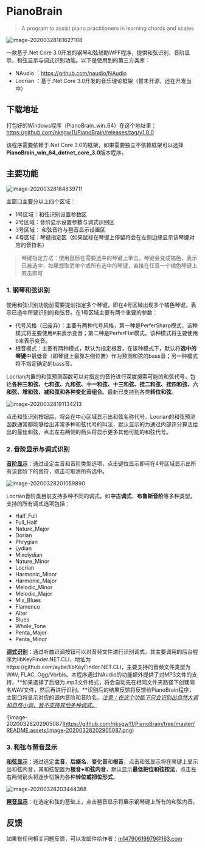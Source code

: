 # PianoBrain
> A program to assist piano practitioners in learning chords and scales
>

![image-20200328181627108](https://github.com/nksgw11/PianoBrain/tree/master/README.assets/image-20200328181627108.png)

一款基于.Net Core 3.0开发的钢琴和弦辅助WPF程序，提供和弦识别，音阶显示，和弦显示与调式识别功能。以下是使用到的第三方类库：

- NAudio ：https://github.com/naudio/NAudio
- Locrian ：基于.Net Core 3.0开发的音乐理论框架（暂未开源，还在开发当中）

## **下载地址**

打包好的Windows程序（PianoBrain_win_64）在这个地址里：https://github.com/nksgw11/PianoBrain/releases/tag/v1.0.0

该程序需要依赖于.Net Core 3.0的框架，如果需要独立不依赖框架可以选择**PianoBrain_win_64_dotnet_core_3.0**版本程序。

## **主要功能**

![image-20200328184839711](https://github.com/nksgw11/PianoBrain/tree/master/README.assets/image-20200328184839711.png)

主窗口主要分以上四个区域：

- 1号区域：和弦识别设置参数区
- 2号区域：音阶显示设置参数与调式识别区
- 3号区域： 和弦音符与琶音显示设置区
- 4号区域：琴键指定区（如果鼠标在琴键上停留将会在左侧边缘显示该琴键对应的音符名）

> 琴键指定方法：使用鼠标在需要选中的琴键上单击，琴键会变成橘色，表示已被选中，如果想取消单个或所有选中的琴键，直接在任意一个橘色琴键上双击即可

### **1. 钢琴和弦识别**

使用和弦识别功能前需要提前指定多个琴键，即在4号区域出现多个橘色琴键，表示已选中所要识别的和弦音。在1号区域主要有两个重要的参数：

- 代号风格（已废弃）：主要有两种代号风格，第一种是PerferSharp模式，该种模式将主要使用#来表示变音；第二种是PerferFlat模式，该种模式将主要使用b来表示变音。
- 根音模式：主要有两种模式，默认为指定根音，在该种模式下，默认将**选中的琴键**中最低音（即琴键上最靠左侧位置）作为预测和弦的bass音；另一种模式将不指定确定的bass音。

Locrian内置的和弦预测函数可以对指定的音符进行深度搜索可能的和弦代号，包括**各种三和弦、七和弦、九和弦、十一和弦、十三和弦、挂二和弦、挂四和弦、六和弦、增和弦、减和弦和各种变化音组合**。最新已支持到各类**转位和弦**。

![image-20200328191134213](https://github.com/nksgw11/PianoBrain/tree/master/README.assets/image-20200328191134213.png)

点击和弦识别按钮后，将会在中心区域显示出和弦名称代号，Locrian的和弦预测函数通常都能够给出非常多种和弦代号的叫法，默认显示的为通过内部评分算法给出的最佳和弦，点击左右两侧的箭头将显示更多其他可能的和弦代号。

### **2. 音阶显示与调式识别**

**<u>音阶显示</u>**：通过设定主音和音阶类型选项，点击键位显示即可在4号区域显示出所有该音阶下的音符，双击可取消所有选中。

![image-20200328201059890](https://github.com/nksgw11/PianoBrain/tree/master/README.assets/image-20200328201059890.png)

Locrian音阶类目前支持多种不同的调式，如**中古调式**、**布鲁斯音阶**等多种类型。支持的所有调式选项包括：

- Half_Full
- Full_Half
- Nature_Major
- Dorian
- Phrygian
- Lydian
- Mixolydian
- Nature_Minor 
- Locrian
- Harmonic_Minor
- Harmonic_Major 
- Melodic_Minor 
- Melodic_Major 
- Mix_Blues
- Flamenco
- Alter
- Blues
- Whole_Tone
- Penta_Major
- Penta_Minor

**<u>调式识别</u>**：通过听曲识调按钮可以对音频文件进行识别调式，其主要调用的后台程序为libKeyFinder.NET.CLI，地址为https://github.com/aybe/libKeyFinder.NET.CLI，主要支持的音频文件类型为WAV, FLAC, Ogg/Vorbis。本程序通过NAudio的功能额外提供了对MP3文件的支持，**如果选择了后缀为.mp3文件格式，将会自动先在相同文件夹路径下创建同名WAV文件，然后再进行识别。**识别后的结果反馈将反馈给PianoBrain程序，主窗口将显示对应的调内音阶和音阶名。*<u>注意：在这个功能下只会识别出自然大调和自然小调，暂不支持其他多种调式。</u>*

![image-20200328202905087]https://github.com/nksgw11/PianoBrain/tree/master/README.assets/image-20200328202905087.png)

### **3. 和弦与琶音显示**

<u>**和弦显示**</u>：通过选定**主音**，**后缀名**、**变化音**和**根音**，点击和弦显示将在琴键上显示出和弦内音，其和弦配置为**根音+和弦内音**，默认显示**最低把位和弦按法**，点击左右两侧箭头将逐步切换为各种**转位或把位形式**。

![image-20200328203444368](https://github.com/nksgw11/PianoBrain/tree/master/README.assets/image-20200328203444368.png)

**<u>琶音显示</u>**：在选定和弦的基础上，点击琶音显示将展示钢琴键上所有的和弦内音。

## 反馈

如果有任何相关问题反馈，可以发邮件给作者：m14790619979@163.com
